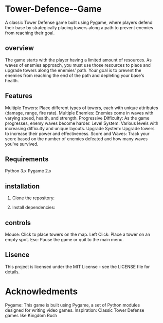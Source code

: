 # Tower-Defence--Game

A classic Tower Defense game built using Pygame, where players defend their base by strategically placing towers along a path to prevent enemies from reaching their goal.

## overview

The game starts with the player having a limited amount of resources. As waves of enemies approach, you must use those resources to place and upgrade towers along the enemies' path. Your goal is to prevent the enemies from reaching the end of the path and depleting your base's health.

## Features

Multiple Towers: Place different types of towers, each with unique attributes (damage, range, fire rate).
Multiple Enemies: Enemies come in waves with varying speed, health, and strength.
Progressive Difficulty: As the game progresses, enemy waves become harder.
Level System: Various levels with increasing difficulty and unique layouts.
Upgrade System: Upgrade towers to increase their power and effectiveness.
Score and Waves: Track your score based on the number of enemies defeated and how many waves you've survived.

## Requirements

Python 3.x
Pygame 2.x

## installation

1. Clone the repository:

2. Install dependencies:

## controls

Mouse: Click to place towers on the map.
Left Click: Place a tower on an empty spot.
Esc: Pause the game or quit to the main menu.

## Lisence

This project is licensed under the MIT License - see the LICENSE file for details.

# Acknowledments

Pygame: This game is built using Pygame, a set of Python modules designed for writing video games.
Inspiration: Classic Tower Defense games like Kingdom Rush
